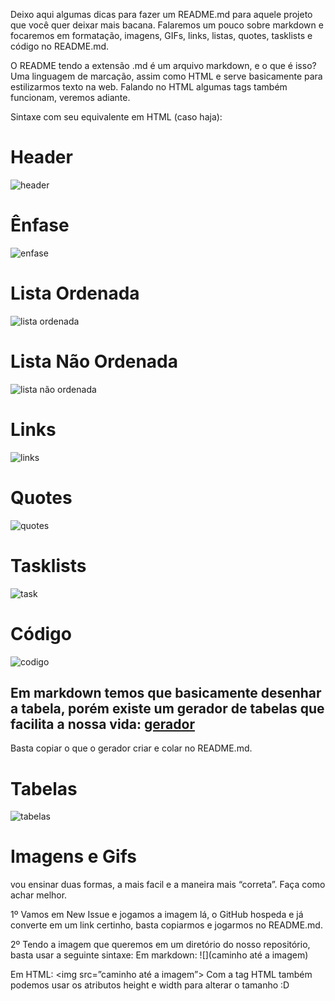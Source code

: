 Deixo aqui algumas dicas  para fazer um README.md para aquele projeto que você quer deixar mais bacana. 
Falaremos um pouco sobre markdown e focaremos em formatação, imagens, GIFs, links, listas, quotes, tasklists e código no README.md.

O README tendo a extensão .md é um arquivo markdown, e o que é isso? Uma linguagem de marcação, assim como HTML e serve basicamente para estilizarmos texto na web. Falando no HTML algumas tags também funcionam, veremos adiante.

Sintaxe com seu equivalente em HTML (caso haja):

# **Header** 
![header](https://user-images.githubusercontent.com/101885085/204771167-9e64cefd-a998-40e0-ba00-c035f4102ada.jpg)

# **Ênfase** 
![enfase](https://user-images.githubusercontent.com/101885085/204771071-ec31a10f-25a8-4271-8a2f-61effda55605.jpg)

# **Lista Ordenada** 
![lista ordenada](https://user-images.githubusercontent.com/101885085/204771212-d10cd920-03f3-4851-995c-70509a918a18.jpg)

# **Lista Não Ordenada** 
![lista não ordenada](https://user-images.githubusercontent.com/101885085/204771210-7f15a3b7-c259-4b5a-b7df-706610e8e77f.jpg)

# **Links** 
![links](https://user-images.githubusercontent.com/101885085/204771208-cf96d4f1-d133-4408-b5aa-263f547b195a.jpg)

# **Quotes** 
![quotes](https://user-images.githubusercontent.com/101885085/204771213-2a99e06e-264e-49ed-b0bd-63764be1e1db.jpg)

# **Tasklists**
![task](https://user-images.githubusercontent.com/101885085/204771219-1024c011-e4ac-4b5f-b7a7-69a265dc49c9.jpg)

# **Código**
![codigo](https://user-images.githubusercontent.com/101885085/204770910-1c7072df-0f4d-4505-85ad-3411ab73218f.jpg)

## Em markdown temos que basicamente desenhar a tabela, porém existe um gerador de tabelas que facilita a nossa vida: [gerador](https://www.tablesgenerator.com/markdown_tables)
Basta copiar o que o gerador criar e colar no README.md.
# **Tabelas**
![tabelas](https://user-images.githubusercontent.com/101885085/204771215-e9860e67-a643-41c0-8b13-7c030752dd1f.jpg)


# **Imagens e Gifs**

vou ensinar duas formas, a mais facil e a maneira mais “correta”. Faça como achar melhor.

1º Vamos em New Issue e jogamos a imagem lá, o GitHub hospeda e já converte em um link certinho, basta copiarmos e jogarmos no README.md.

2º Tendo a imagem que queremos em um diretório do nosso repositório, basta usar a seguinte sintaxe: 
Em markdown: ![](caminho até a imagem)

Em HTML: <img src=”caminho até a imagem”>
Com a tag HTML também podemos usar os atributos height e width para alterar o tamanho :D


